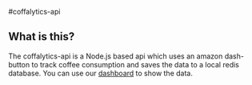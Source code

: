 #coffalytics-api

## What is this?
The coffalytics-api is a Node.js based api which uses an amazon dash-button to track coffee consumption
and saves the data to a local redis database. You can use our [dashboard](https://github.com/netpub/coffalytics) to show the data.
